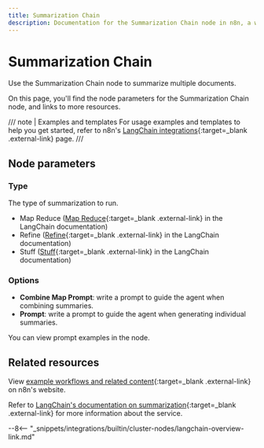 ```yaml
---
title: Summarization Chain
description: Documentation for the Summarization Chain node in n8n, a workflow automation platform. Includes details of operations and configuration, and links to examples and credentials information.
---
```


# Summarization Chain

Use the Summarization Chain node to summarize multiple documents.

On this page, you'll find the node parameters for the Summarization Chain node, and links to more resources.

/// note | Examples and templates
For usage examples and templates to help you get started, refer to n8n's [LangChain integrations](https://n8n.io/integrations/summarization-chain/){:target=_blank .external-link} page.
///	

## Node parameters

### Type

The type of summarization to run.

* Map Reduce ([Map Reduce](https://js.langchain.com/docs/modules/chains/document/map_reduce){:target=_blank .external-link} in the LangChain documentation)
* Refine ([Refine](https://js.langchain.com/docs/modules/chains/document/refine){:target=_blank .external-link} in the LangChain documentation)
* Stuff ([Stuff](https://js.langchain.com/docs/modules/chains/document/stuff){:target=_blank .external-link} in the LangChain documentation)

### Options

* **Combine Map Prompt**: write a prompt to guide the agent when combining summaries.
* **Prompt**: write a prompt to guide the agent when generating individual summaries.

You can view prompt examples in the node.

## Related resources

View [example workflows and related content](https://n8n.io/integrations/summarization-chain/){:target=_blank .external-link} on n8n's website.

Refer to [LangChain's documentation on summarization](https://js.langchain.com/docs/modules/chains/popular/summarize){:target=_blank .external-link} for more information about the service.

--8<-- "_snippets/integrations/builtin/cluster-nodes/langchain-overview-link.md"
